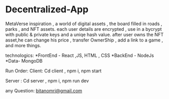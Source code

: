 # Decentralized-App
MetaVerse inspiration , a world of digital assets , the board filled in roads , parks , and NFT assets.
each user details are encrypted , use in a bycrypt with public & private keys and a  uniqe hash value.
after user owns the NFT asset,he can change his price , transfer OwnerShip , add a link to a game , and more things.


technologics:
*FrontEnd - React ,JS, HTML , CSS
*BackEnd - NodeJs 
*Data- MongoDB

Run Order:
Client: Cd client , npm i, npm start

Server : Cd server , npm i, npm run dev

any Question:
bitanomri@gmail.com
